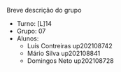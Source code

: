 
Breve descrição do grupo

* Turno: [L]14
* Grupo: 07
* Alunos:
    - Luís Contreiras up202108742 
    - Mário Silva up202108841
    - Domingos Neto up202108728
